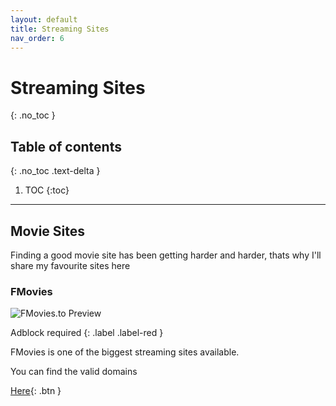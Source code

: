 ```yaml
---
layout: default
title: Streaming Sites
nav_order: 6
---
```


# Streaming Sites
{: .no_toc }

## Table of contents
{: .no_toc .text-delta }

1. TOC
{:toc}

---

## Movie Sites

Finding a good movie site has been getting harder and harder, thats why I'll share my favourite sites here

### FMovies

![FMovies.to Preview](https://media.discordapp.net/attachments/492231098898710538/974055727532499045/unknown.png?width=1203&height=676)

Adblock required
{: .label .label-red }

FMovies is one of the biggest streaming sites available.

You can find the valid domains 

[Here](https://fmovies.name){: .btn }

